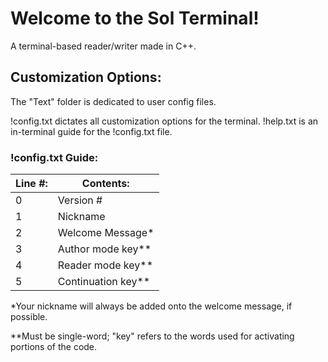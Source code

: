 # Welcome to the Sol Terminal!
A terminal-based reader/writer made in C++.

## Customization Options:

The "Text" folder is dedicated to user config files.

!config.txt dictates all customization options for the terminal.
!help.txt is an in-terminal guide for the !config.txt file.

### !config.txt Guide:

|Line #: | Contents:|
|----------|---------|
|0       | Version #|
|1       | Nickname|
|2       | Welcome Message*|
|3       | Author mode key**|
|4       | Reader mode key**|
|5       | Continuation key**|

\*Your nickname will always be added onto the welcome message, if possible.

\*\*Must be single-word; "key" refers to the words used for activating portions of the code.
